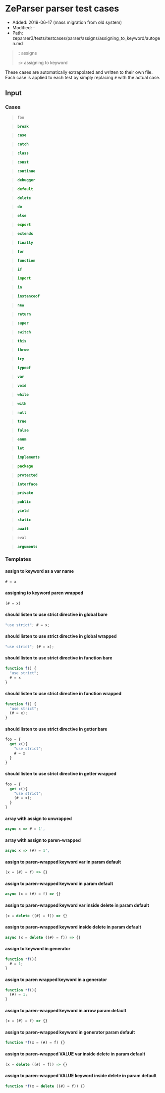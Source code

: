 # ZeParser parser test cases

- Added: 2019-06-17 (mass migration from old system)
- Modified: -
- Path: zeparser3/tests/testcases/parser/assigns/assigning_to_keyword/autogen.md

> :: assigns
>
> ::> assigning to keyword

These cases are automatically extrapolated and written to their own file.
Each case is applied to each test by simply replacing `#` with the actual case.

## Input

### Cases

> `````js
> foo
> `````

> `````js
> break
> `````

> `````js
> case
> `````

> `````js
> catch
> `````

> `````js
> class
> `````

> `````js
> const
> `````

> `````js
> continue
> `````

> `````js
> debugger
> `````

> `````js
> default
> `````

> `````js
> delete
> `````

> `````js
> do
> `````

> `````js
> else
> `````

> `````js
> export
> `````

> `````js
> extends
> `````

> `````js
> finally
> `````

> `````js
> for
> `````

> `````js
> function
> `````

> `````js
> if
> `````

> `````js
> import
> `````

> `````js
> in
> `````

> `````js
> instanceof
> `````

> `````js
> new
> `````

> `````js
> return
> `````

> `````js
> super
> `````

> `````js
> switch
> `````

> `````js
> this
> `````

> `````js
> throw
> `````

> `````js
> try
> `````

> `````js
> typeof
> `````

> `````js
> var
> `````

> `````js
> void
> `````

> `````js
> while
> `````

> `````js
> with
> `````

> `````js
> null
> `````

> `````js
> true
> `````

> `````js
> false
> `````

> `````js
> enum
> `````

> `````js
> let
> `````

> `````js
> implements
> `````

> `````js
> package
> `````

> `````js
> protected
> `````

> `````js
> interface
> `````

> `````js
> private
> `````

> `````js
> public
> `````

> `````js
> yield
> `````

> `````js
> static
> `````

> `````js
> await
> `````

> `````js
> eval
> `````

> `````js
> arguments
> `````

### Templates

#### assign to keyword as a var name

`````js
# = x
`````

#### assigning to keyword paren wrapped

`````js
(# = x)
`````

#### should listen to use strict directive in global bare

`````js
"use strict"; # = x;
`````

#### should listen to use strict directive in global wrapped

`````js
"use strict"; (# = x);
`````

#### should listen to use strict directive in function bare

`````js
function f() {
  "use strict";
  # = x
}
`````

#### should listen to use strict directive in function wrapped

`````js
function f() {
  "use strict";
  (# = x);
}
`````

#### should listen to use strict directive in getter bare

`````js
foo = {
  get x(){
    "use strict";
    # = x
  }
}
`````

#### should listen to use strict directive in getter wrapped

`````js
foo = {
  get x(){
    "use strict";
    (# = x);
  }
}
`````

#### array with assign to unwrapped

`````js
async x => # = 1',
`````

#### array with assign to paren-wrapped

`````js
async x => (#) = 1',
`````

#### assign to paren-wrapped keyword var in param default

`````js
(x = (#) = f) => {}
`````

#### assign to paren-wrapped keyword in param default

`````js
async (x = (#) = f) => {}
`````

#### assign to paren-wrapped keyword var inside delete in param default

`````js
(x = delete ((#) = f)) => {}
`````

#### assign to paren-wrapped keyword inside delete in param default

`````js
async (x = delete ((#) = f)) => {}
`````

#### assign to keyword in generator

`````js
function *f(){
  # = 1;
}
`````

#### assign to paren wrapped keyword in a generator

`````js
function *f(){
  (#) = 1;
}
`````

#### assign to paren-wrapped keyword in arrow param default

`````js
(x = (#) = f) => {}
`````

#### assign to paren-wrapped keyword in generator param default

`````js
function *f(x = (#) = f) {}
`````

#### assign to paren-wrapped VALUE var inside delete in param default

`````js
(x = delete ((#) = f)) => {}
`````

#### assign to paren-wrapped VALUE keyword inside delete in param default

`````js
function *f(x = delete ((#) = f)) {}
`````
